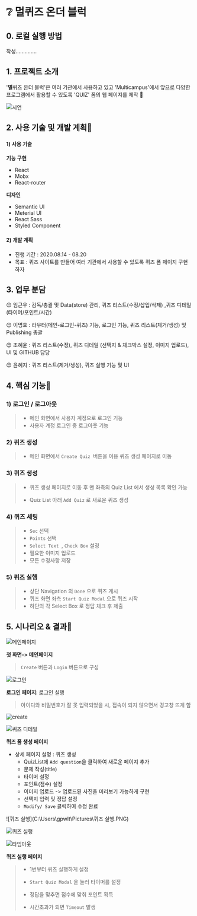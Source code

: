 # :grey_question: 멀퀴즈 온더 블럭

## 0. 로컬 실행 방법

작성..............

## 1. 프로젝트 소개

'**멀**퀴즈 온더 블럭'은 여러 기관에서 사용하고 있고 'Multicampus'에서 앞으로 다양한 프로그램에서 활용할 수 있도록 'QUIZ' 폼의 웹 페이지를 제작​ :speech_balloon:

![시연](C:\Users\gpwlt\Pictures\동영상.PNG)



## 2. 사용 기술 및 개발 계획📌

#### 1) 사용 기술

**기능 구현**

- React
- Mobx
- React-router

**디자인**

- Semantic UI
- Meterial UI
- React Sass
- Styled Component



#### 2) 개발 계획

- 진행 기간 : 2020.08.14 - 08.20
- 목표 : 퀴즈 사이트를 만들어 여러 기관에서 사용할 수 있도록 퀴즈 폼 페이지 구현하자



## 3. 업무 분담

😊 임근우 : 감독/총괄 및 Data(store) 관리, 퀴즈 리스트(수정/삽입/삭제) ,퀴즈 디테일(타이머/포인트/시간)

😊 이명호 : 라우터(메인-로그인-퀴즈) 기능, 로그인 기능, 퀴즈 리스트(제거/생성) 및 Publishing 총괄

😊 조혜윤 : 퀴즈 리스트(수정), 퀴즈 디테일 (선택지 & 체크박스 설정, 이미지 업로드), UI 및 GITHUB 담당

😊 윤혜지 : 퀴즈 리스트(제거/생성), 퀴즈 실행 기능 및 UI



## 4. 핵심 기능🔑

 ### 1) 로그인 / 로그아웃

> - 메인 화면에서 사용자 계정으로 로그인 기능
> - 사용자 계정 로그인 중 로그아웃 기능



### 2) 퀴즈 생성

> - 메인 화면에서 `Create Quiz `버튼을 이용 퀴즈 생성 페이지로 이동



### 3) 퀴즈 생성

> - 퀴즈 생성 페이지로 이동 후 맨 좌측의 Quiz List 에서 생성 목록 확인 가능
>
> - Quiz List 아래  `Add Quiz` 로 새로운 퀴즈 생성



### 4) 퀴즈 세팅

> - `Sec` 선택
> - `Points` 선택
> - `Select Text `, `Check Box` 설정
> - 필요한 이미지 업로드
> - 모든 수정사항 저장



### 5) 퀴즈 실행

> - 상단 Navigation 의 `Done` 으로 퀴즈 게시
> - 퀴즈 화면 좌측 `Start Quiz Modal` 으로 퀴즈 시작
> - 하단의 각 Select Box 로 정답 체크 후 제출



## 5. 시나리오 & 결과📢

![메인페이지](C:\Users\gpwlt\Pictures\메인페이지.PNG)

**첫 화면-> 메인페이지**

> `Create` 버튼과 `Login` 버튼으로 구성



![로그인](C:\Users\gpwlt\Pictures\로그인.PNG)

**로그인 페이지**: 로그인 실행

> 아이디와 비밀번호가 잘 못 입력되었을 시, 접속이 되지 않으면서 경고창 뜨게 함



![create](C:\Users\gpwlt\Pictures\퀴즈폼.PNG)

![퀴즈 디테일](C:\Users\gpwlt\Pictures\퀴즈생성.PNG)

**퀴즈 폼 생성 페이지**

- 상세 페이지 설명 : 퀴즈 생성
  - QuizList에 `Add question`을 클릭하여 새로운 페이지 추가
  - 문제 작성(title)
  - 타이머 설정
  - 포인트(점수) 설정
  - 이미지 업로드 -> 업로드된 사진을 미리보기 가능하게 구현
  - 선택지 입력 및 정답 설정
  - `Modify/ Save` 클릭하여 수정 완료





![퀴즈 실행](C:\Users\gpwlt\Pictures\퀴즈 실행.PNG)

![퀴즈 실행](C:\Users\gpwlt\Pictures\타이머포인트.PNG)

![타임아웃](C:\Users\gpwlt\Pictures\타임아웃.PNG)

**퀴즈 실행 페이지**

> - 1번부터 퀴즈 실행하게 설정
>
> - `Start Quiz Modal` 을 눌러 타이머를 설정
> - 정답을 맞추면 점수에 맞춰 포인트 획득
> - 시간초과가 되면 `Timeout` 발생